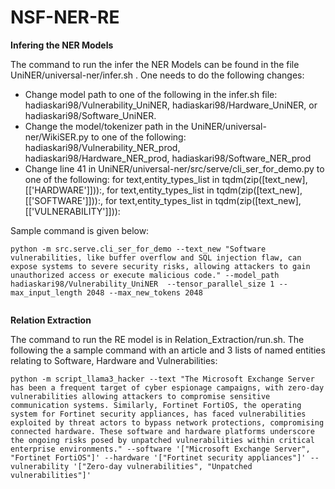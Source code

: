 # NSF-NER-RE


**Infering the NER Models**

The command to run the infer the NER Models can be found in the file UniNER/universal-ner/infer.sh . One needs to do the following changes:
- Change model path to one of the following in the infer.sh file: hadiaskari98/Vulnerability_UniNER, hadiaskari98/Hardware_UniNER, or hadiaskari98/Software_UniNER.
- Change the model/tokenizer path in the UniNER/universal-ner/WikiSER.py to one of the following: hadiaskari98/Vulnerability_NER_prod, hadiaskari98/Hardware_NER_prod, hadiaskari98/Software_NER_prod
- Change line 41 in UniNER/universal-ner/src/serve/cli_ser_for_demo.py to one of the following: for text,entity_types_list in tqdm(zip([text_new],[['HARDWARE']])):, for text,entity_types_list in tqdm(zip([text_new],[['SOFTWARE']])):, for text,entity_types_list in tqdm(zip([text_new],[['VULNERABILITY']])):

Sample command is given below:

```
python -m src.serve.cli_ser_for_demo --text_new "Software vulnerabilities, like buffer overflow and SQL injection flaw, can expose systems to severe security risks, allowing attackers to gain unauthorized access or execute malicious code." --model_path hadiaskari98/Vulnerability_UniNER  --tensor_parallel_size 1 --max_input_length 2048 --max_new_tokens 2048
                                  
```


**Relation Extraction**

The command to run the RE model is in Relation_Extraction/run.sh. The following the a sample command with an article and 3 lists of named entities relating to Software, Hardware and Vulnerabilities:

```
python -m script_llama3_hacker --text "The Microsoft Exchange Server has been a frequent target of cyber espionage campaigns, with zero-day vulnerabilities allowing attackers to compromise sensitive communication systems. Similarly, Fortinet FortiOS, the operating system for Fortinet security appliances, has faced vulnerabilities exploited by threat actors to bypass network protections, compromising connected hardware. These software and hardware platforms underscore the ongoing risks posed by unpatched vulnerabilities within critical enterprise environments." --software '["Microsoft Exchange Server", "Fortinet FortiOS"]' --hardware '["Fortinet security appliances"]' --vulnerability '["Zero-day vulnerabilities", "Unpatched vulnerabilities"]'
